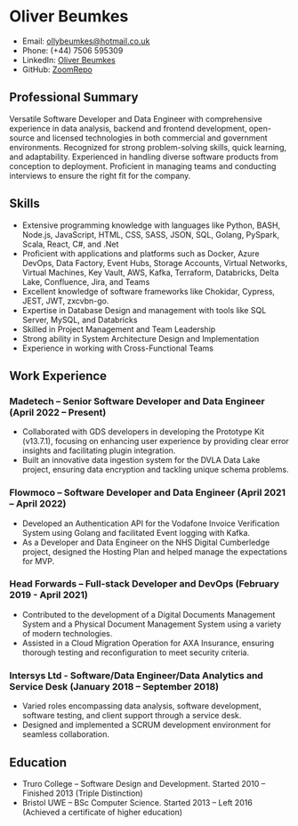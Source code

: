 # Oliver Beumkes
- Email: ollybeumkes@hotmail.co.uk
- Phone: (+44) 7506 595309
- LinkedIn: [Oliver Beumkes](https://www.linkedin.com/in/oliver-beumkes/)
- GitHub: [ZoomRepo](https://github.com/ZoomRepo)

## Professional Summary

Versatile Software Developer and Data Engineer with comprehensive experience in data analysis, backend and frontend development, open-source and licensed technologies in both commercial and government environments. Recognized for strong problem-solving skills, quick learning, and adaptability. Experienced in handling diverse software products from conception to deployment. Proficient in managing teams and conducting interviews to ensure the right fit for the company.

## Skills

- Extensive programming knowledge with languages like Python, BASH, Node.js, JavaScript, HTML, CSS, SASS, JSON, SQL, Golang, PySpark, Scala, React, C#, and .Net
- Proficient with applications and platforms such as Docker, Azure DevOps, Data Factory, Event Hubs, Storage Accounts, Virtual Networks, Virtual Machines, Key Vault, AWS, Kafka, Terraform, Databricks, Delta Lake, Confluence, Jira, and Teams
- Excellent knowledge of software frameworks like Chokidar, Cypress, JEST, JWT, zxcvbn-go.
- Expertise in Database Design and management with tools like SQL Server, MySQL, and Databricks
- Skilled in Project Management and Team Leadership
- Strong ability in System Architecture Design and Implementation
- Experience in working with Cross-Functional Teams

## Work Experience

### Madetech – Senior Software Developer and Data Engineer (April 2022 – Present)
- Collaborated with GDS developers in developing the Prototype Kit (v13.7.1), focusing on enhancing user experience by providing clear error insights and facilitating plugin integration.
- Built an innovative data ingestion system for the DVLA Data Lake project, ensuring data encryption and tackling unique schema problems.

### Flowmoco – Software Developer and Data Engineer (April 2021 – April 2022)
- Developed an Authentication API for the Vodafone Invoice Verification System using Golang and facilitated Event logging with Kafka.
- As a Developer and Data Engineer on the NHS Digital Cumberledge project, designed the Hosting Plan and helped manage the expectations for MVP.

### Head Forwards – Full-stack Developer and DevOps (February 2019 - April 2021)
- Contributed to the development of a Digital Documents Management System and a Physical Document Management System using a variety of modern technologies.
- Assisted in a Cloud Migration Operation for AXA Insurance, ensuring thorough testing and reconfiguration to meet security criteria.

### Intersys Ltd - Software/Data Engineer/Data Analytics and Service Desk (January 2018 – September 2018)
- Varied roles encompassing data analysis, software development, software testing, and client support through a service desk.
- Designed and implemented a SCRUM development environment for seamless collaboration.

## Education
- Truro College – Software Design and Development. Started 2010 – Finished 2013 (Triple Distinction)
- Bristol UWE – BSc Computer Science. Started 2013 – Left 2016 (Achieved a certificate of higher education)



